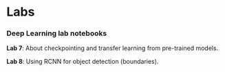 # Labs
### Deep Learning lab notebooks

**Lab 7**: About checkpointing and transfer learning from pre-trained models. 

**Lab 8**: Using RCNN for object detection (boundaries).
